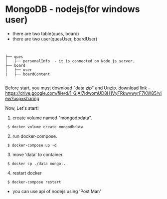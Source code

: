 MongoDB - nodejs(for windows user)
======================

- there are two table(ques, board)
- there are two user(quesUser, boardUser)
<pre><code> 

├── ques                     
│   ├── personalInfo  - it is connected on Node js server.         
├── board         
│   ├── user
|   ├── boardContent

</code></pre>
Before start, you must download "data.zip" and Unzip.
download link - https://drive.google.com/file/d/1_GjAI7idwomUD8H1VyFRkwvwyrF7KW85/view?usp=sharing

Now, Let's start!

1. create volume named "mongodbdata".
<pre><code> $ docker volume create mongodbdata </code></pre>

2. run docker-compose.
<pre><code> $ docker-compose up -d </code></pre>

3. move 'data' to container.
<pre><code> $ docker cp ./data mongo:. </code></pre>

4. restart docker
<pre><code> $ docker-compose restart </code></pre>

* you can use api of nodejs using 'Post Man'
